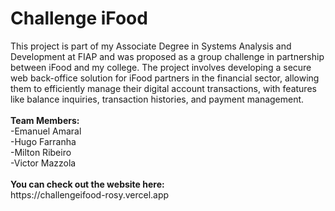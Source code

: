 <h1>Challenge iFood</h1>
This project is part of my Associate Degree in Systems Analysis and Development at FIAP and was proposed as a group challenge in partnership between iFood and my college. The project involves developing a secure web back-office solution for iFood partners in the financial sector, allowing them to efficiently manage their digital account transactions, with features like balance inquiries, transaction histories, and payment management.<br><br>
<b>Team Members:</b><br>
-Emanuel Amaral<br>
-Hugo Farranha <br>
-Milton Ribeiro <br>
-Victor Mazzola <br>


<br>
<b>You can check out the website here:</b><br>
https://challengeifood-rosy.vercel.app
